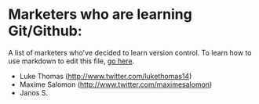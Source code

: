 # Marketers who are learning Git/Github:
A list of marketers who've decided to learn version control. To learn how to use markdown to edit this file, [go here](https://help.github.com/articles/markdown-basics/).

- Luke Thomas (http://www.twitter.com/lukethomas14)
- Maxime Salomon (http://www.twitter.com/maximesalomon)
- Janos S.
